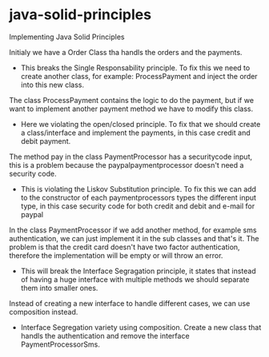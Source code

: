 # java-solid-principles
Implementing Java Solid Principles

Initialy we have a Order Class tha handls the orders and the payments.
- This breaks the Single Responsability principle.
To fix this we need to create another class, for example: ProcessPayment and inject the order into this new class.

The class ProcessPayment contains the logic to do the payment, but if we want to implement another payment method we have to modify this class.
- Here we violating the open/closed principle.
To fix that we should create a class/interface and implement the payments, in this case credit and debit payment.

The method pay in the class PaymentProcessor has a securitycode input, this is a problem because the paypalpaymentprocessor doesn't need a security code.
- This is violating the Liskov Substitution principle.
To fix this we can add to the constructor of each paymentprocessors types the different input type, in this case security code for both credit and debit and e-mail for paypal


In the class PaymentProcessor if we add another method, for example sms authentication, we can just implement it in the sub classes and that's it.
The problem is that the credit card doesn't have two factor authentication, therefore the implementation will be empty or will throw an error.
- This will break the Interface Segragation principle, it states that instead of having a huge interface with multiple methods we should separate them into smaller ones.


Instead of creating a new interface to handle different cases, we can use composition instead.
- Interface Segregation variety using composition.
Create a new class that handls the authentication and remove the interface PaymentProcessorSms.

